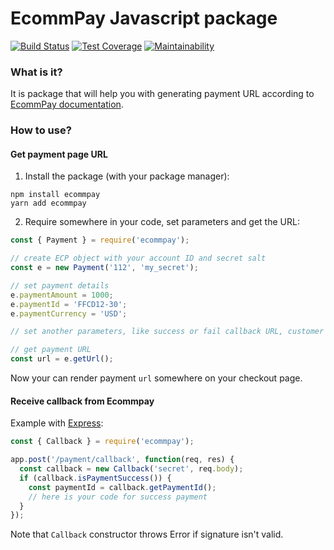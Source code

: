 # EcommPay Javascript package

[![Build Status](https://travis-ci.org/ITECOMMPAY/paymentpage-sdk-js.svg?branch=master)](https://travis-ci.org/ITECOMMPAY/paymentpage-sdk-js)
[![Test Coverage](https://api.codeclimate.com/v1/badges/f92c4b71c7ebacfa2a32/test_coverage)](https://codeclimate.com/github/ITECOMMPAY/paymentpage-sdk-js/test_coverage)
[![Maintainability](https://api.codeclimate.com/v1/badges/f92c4b71c7ebacfa2a32/maintainability)](https://codeclimate.com/github/ITECOMMPAY/paymentpage-sdk-js/maintainability)

### What is it?

It is package that will help you with generating payment URL according to 
[EcommPay documentation](https://developers.ecommpay.com/en/en_PP_Integration.html).

### How to use?

#### Get payment page URL

1. Install the package (with your package manager):
```shell
npm install ecommpay
yarn add ecommpay
```

2. Require somewhere in your code, set parameters and get the URL:
```javascript
const { Payment } = require('ecommpay');

// create ECP object with your account ID and secret salt
const e = new Payment('112', 'my_secret');

// set payment details 
e.paymentAmount = 1000;
e.paymentId = 'FFCD12-30';
e.paymentCurrency = 'USD';

// set another parameters, like success or fail callback URL, customer details, etc.

// get payment URL
const url = e.getUrl();
```

Now your can render payment `url` somewhere on your checkout page.

#### Receive callback from Ecommpay

Example with [Express](http://expressjs.com):
```javascript
const { Callback } = require('ecommpay');

app.post('/payment/callback', function(req, res) {
  const callback = new Callback('secret', req.body);
  if (callback.isPaymentSuccess()) {
    const paymentId = callback.getPaymentId();
    // here is your code for success payment
  }
});
```
Note that `Callback` constructor throws Error if signature isn't valid.
